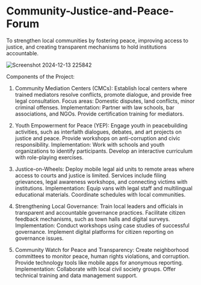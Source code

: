 # Community-Justice-and-Peace-Forum
To strengthen local communities by fostering peace, improving access to justice, and creating transparent mechanisms to hold institutions accountable.

![Screenshot 2024-12-13 225842](https://github.com/user-attachments/assets/9407babc-2ec5-4865-818c-d735f2680ddb)

Components of the Project:
1. Community Mediation Centers (CMCs):
Establish local centers where trained mediators resolve conflicts, promote dialogue, and provide free legal consultation.
Focus areas: Domestic disputes, land conflicts, minor criminal offenses.
Implementation:
Partner with law schools, bar associations, and NGOs.
Provide certification training for mediators.

2. Youth Empowerment for Peace (YEP):
Engage youth in peacebuilding activities, such as interfaith dialogues, debates, and art projects on justice and peace.
Provide workshops on anti-corruption and civic responsibility.
Implementation:
Work with schools and youth organizations to identify participants.
Develop an interactive curriculum with role-playing exercises.

3. Justice-on-Wheels:
Deploy mobile legal aid units to remote areas where access to courts and justice is limited.
Services include filing grievances, legal awareness workshops, and connecting victims with institutions.
Implementation:
Equip vans with legal staff and multilingual educational materials.
Coordinate schedules with local communities.

4. Strengthening Local Governance:
Train local leaders and officials in transparent and accountable governance practices.
Facilitate citizen feedback mechanisms, such as town halls and digital surveys.
Implementation:
Conduct workshops using case studies of successful governance.
Implement digital platforms for citizen reporting on governance issues.

5. Community Watch for Peace and Transparency:
Create neighborhood committees to monitor peace, human rights violations, and corruption.
Provide technology tools like mobile apps for anonymous reporting.
Implementation:
Collaborate with local civil society groups.
Offer technical training and data management support.

